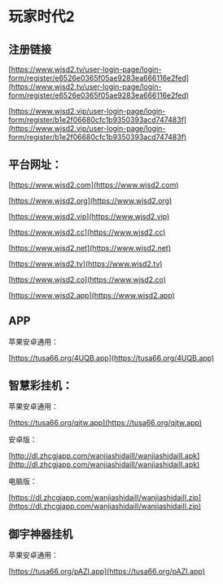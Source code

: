 # 玩家时代2

## 注册链接

[https://www.wjsd2.tv/user-login-page/login-form/register/e6526e0365f05ae9283ea666116e2fed](https://www.wjsd2.tv/user-login-page/login-form/register/e6526e0365f05ae9283ea666116e2fed)

[https://www.wjsd2.vip/user-login-page/login-form/register/b1e2f06680cfc1b9350393acd747483f](https://www.wjsd2.vip/user-login-page/login-form/register/b1e2f06680cfc1b9350393acd747483f)

## 平台网址：

[https://www.wjsd2.com](https://www.wjsd2.com)

[https://www.wjsd2.org](https://www.wjsd2.org)

[https://www.wjsd2.vip](https://www.wjsd2.vip)

[https://www.wjsd2.cc](https://www.wjsd2.cc)

[https://www.wjsd2.net](https://www.wjsd2.net)

[https://www.wjsd2.tv](https://www.wjsd2.tv)

[https://www.wjsd2.co](https://www.wjsd2.co)

[https://www.wjsd2.app](https://www.wjsd2.app)


## APP

苹果安卓通用：

[https://tusa66.org/4UQB.app](https://tusa66.org/4UQB.app)


## 智慧彩挂机：

苹果安卓通用：

[https://tusa66.org/qjtw.app](https://tusa66.org/qjtw.app)

安卓版：

[http://dl.zhcgjapp.com/wanjiashidaiII/wanjiashidaiII.apk](http://dl.zhcgjapp.com/wanjiashidaiII/wanjiashidaiII.apk)

电脑版：

[https://dl.zhcgjapp.com/wanjiashidaiII/wanjiashidaiII.zip](https://dl.zhcgjapp.com/wanjiashidaiII/wanjiashidaiII.zip)


## 御宇神器挂机

苹果安卓通用：

[https://tusa66.org/pAZI.app](https://tusa66.org/pAZI.app)